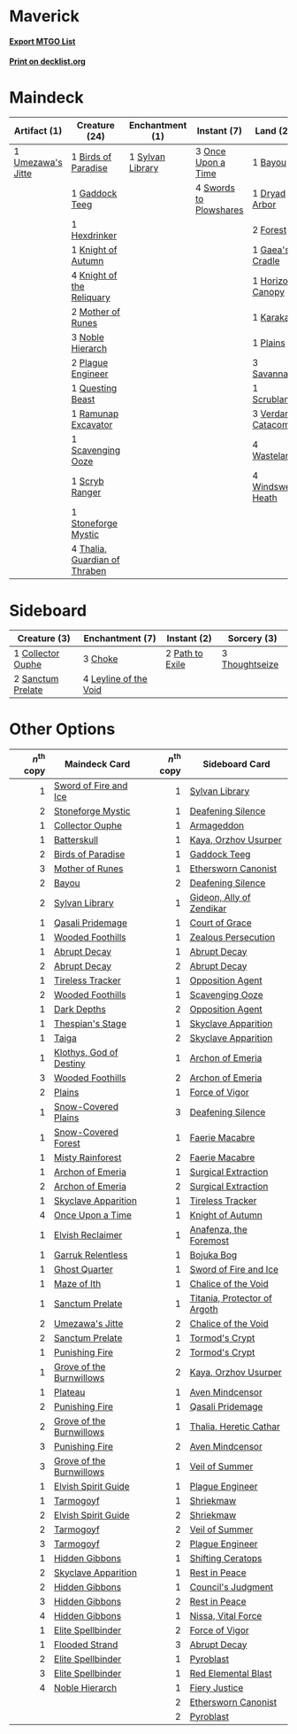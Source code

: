 # Maverick

#### [Export MTGO List](../collection/Maverick/Maverick.txt)
#### [Print on decklist.org](http://decklist.org/?deckmain=1%09Bayou%0A1%09Birds%20of%20Paradise%0A1%09Dryad%20Arbor%0A2%09Forest%0A1%09Gaddock%20Teeg%0A1%09Gaea's%20Cradle%0A4%09Green%20Sun's%20Zenith%0A1%09Hexdrinker%0A1%09Horizon%20Canopy%0A1%09Karakas%0A1%09Knight%20of%20Autumn%0A4%09Knight%20of%20the%20Reliquary%0A2%09Mother%20of%20Runes%0A3%09Noble%20Hierarch%0A3%09Once%20Upon%20a%20Time%0A2%09Plague%20Engineer%0A1%09Plains%0A1%09Questing%20Beast%0A1%09Ramunap%20Excavator%0A3%09Savannah%0A1%09Scavenging%20Ooze%0A1%09Scrubland%0A1%09Scryb%20Ranger%0A1%09Stoneforge%20Mystic%0A4%09Swords%20to%20Plowshares%0A1%09Sylvan%20Library%0A4%09Thalia,%20Guardian%20of%20Thraben%0A1%09Umezawa's%20Jitte%0A3%09Verdant%20Catacombs%0A4%09Wasteland%0A4%09Windswept%20Heath&deckside=3%09Choke%0A1%09Collector%20Ouphe%0A4%09Leyline%20of%20the%20Void%0A2%09Path%20to%20Exile%0A2%09Sanctum%20Prelate%0A3%09Thoughtseize)
# Maindeck

|                                       Artifact (1)                                        |                                             Creature (24)                                              |                                     Enchantment (1)                                     |                                         Instant (7)                                          |                                          Land (23)                                           |                                          Sorcery (4)                                          |
|-------------------------------------------------------------------------------------------|--------------------------------------------------------------------------------------------------------|-----------------------------------------------------------------------------------------|----------------------------------------------------------------------------------------------|----------------------------------------------------------------------------------------------|-----------------------------------------------------------------------------------------------|
|1 [Umezawa's Jitte](http://gatherer.wizards.com/Pages/Card/Details.aspx?multiverseid=81979)|1 [Birds of Paradise](http://gatherer.wizards.com/Pages/Card/Details.aspx?multiverseid=129906)          |1 [Sylvan Library](http://gatherer.wizards.com/Pages/Card/Details.aspx?multiverseid=2240)|3 [Once Upon a Time](http://gatherer.wizards.com/Pages/Card/Details.aspx?multiverseid=473131) |1 [Bayou](http://gatherer.wizards.com/Pages/Card/Details.aspx?multiverseid=879)               |4 [Green Sun's Zenith](http://gatherer.wizards.com/Pages/Card/Details.aspx?multiverseid=413711)|
|                                                                                           |1 [Gaddock Teeg](http://gatherer.wizards.com/Pages/Card/Details.aspx?multiverseid=140188)               |                                                                                         |4 [Swords to Plowshares](http://gatherer.wizards.com/Pages/Card/Details.aspx?multiverseid=869)|1 [Dryad Arbor](http://gatherer.wizards.com/Pages/Card/Details.aspx?multiverseid=136196)      |                                                                                               |
|                                                                                           |1 [Hexdrinker](http://gatherer.wizards.com/Pages/Card/Details.aspx?multiverseid=464117)                 |                                                                                         |                                                                                              |2 [Forest](http://gatherer.wizards.com/Pages/Card/Details.aspx?multiverseid=439860)           |                                                                                               |
|                                                                                           |1 [Knight of Autumn](http://gatherer.wizards.com/Pages/Card/Details.aspx?multiverseid=452933)           |                                                                                         |                                                                                              |1 [Gaea's Cradle](http://gatherer.wizards.com/Pages/Card/Details.aspx?multiverseid=10422)     |                                                                                               |
|                                                                                           |4 [Knight of the Reliquary](http://gatherer.wizards.com/Pages/Card/Details.aspx?multiverseid=189145)    |                                                                                         |                                                                                              |1 [Horizon Canopy](http://gatherer.wizards.com/Pages/Card/Details.aspx?multiverseid=409571)   |                                                                                               |
|                                                                                           |2 [Mother of Runes](http://gatherer.wizards.com/Pages/Card/Details.aspx?multiverseid=430236)            |                                                                                         |                                                                                              |1 [Karakas](http://gatherer.wizards.com/Pages/Card/Details.aspx?multiverseid=413782)          |                                                                                               |
|                                                                                           |3 [Noble Hierarch](http://gatherer.wizards.com/Pages/Card/Details.aspx?multiverseid=179434)             |                                                                                         |                                                                                              |1 [Plains](http://gatherer.wizards.com/Pages/Card/Details.aspx?multiverseid=439856)           |                                                                                               |
|                                                                                           |2 [Plague Engineer](http://gatherer.wizards.com/Pages/Card/Details.aspx?multiverseid=464049)            |                                                                                         |                                                                                              |3 [Savannah](http://gatherer.wizards.com/Pages/Card/Details.aspx?multiverseid=881)            |                                                                                               |
|                                                                                           |1 [Questing Beast](http://gatherer.wizards.com/Pages/Card/Details.aspx?multiverseid=473133)             |                                                                                         |                                                                                              |1 [Scrubland](http://gatherer.wizards.com/Pages/Card/Details.aspx?multiverseid=882)           |                                                                                               |
|                                                                                           |1 [Ramunap Excavator](http://gatherer.wizards.com/Pages/Card/Details.aspx?multiverseid=430818)          |                                                                                         |                                                                                              |3 [Verdant Catacombs](http://gatherer.wizards.com/Pages/Card/Details.aspx?multiverseid=405113)|                                                                                               |
|                                                                                           |1 [Scavenging Ooze](http://gatherer.wizards.com/Pages/Card/Details.aspx?multiverseid=420783)            |                                                                                         |                                                                                              |4 [Wasteland](http://gatherer.wizards.com/Pages/Card/Details.aspx?multiverseid=413790)        |                                                                                               |
|                                                                                           |1 [Scryb Ranger](http://gatherer.wizards.com/Pages/Card/Details.aspx?multiverseid=118924)               |                                                                                         |                                                                                              |4 [Windswept Heath](http://gatherer.wizards.com/Pages/Card/Details.aspx?multiverseid=405115)  |                                                                                               |
|                                                                                           |1 [Stoneforge Mystic](http://gatherer.wizards.com/Pages/Card/Details.aspx?multiverseid=198383)          |                                                                                         |                                                                                              |                                                                                              |                                                                                               |
|                                                                                           |4 [Thalia, Guardian of Thraben](http://gatherer.wizards.com/Pages/Card/Details.aspx?multiverseid=442025)|                                                                                         |                                                                                              |                                                                                              |                                                                                               |


# Sideboard

|                                        Creature (3)                                        |                                        Enchantment (7)                                         |                                       Instant (2)                                        |                                       Sorcery (3)                                       |
|--------------------------------------------------------------------------------------------|------------------------------------------------------------------------------------------------|------------------------------------------------------------------------------------------|-----------------------------------------------------------------------------------------|
|1 [Collector Ouphe](http://gatherer.wizards.com/Pages/Card/Details.aspx?multiverseid=464107)|3 [Choke](http://gatherer.wizards.com/Pages/Card/Details.aspx?multiverseid=45431)               |2 [Path to Exile](http://gatherer.wizards.com/Pages/Card/Details.aspx?multiverseid=220511)|3 [Thoughtseize](http://gatherer.wizards.com/Pages/Card/Details.aspx?multiverseid=438676)|
|2 [Sanctum Prelate](http://gatherer.wizards.com/Pages/Card/Details.aspx?multiverseid=416780)|4 [Leyline of the Void](http://gatherer.wizards.com/Pages/Card/Details.aspx?multiverseid=107682)|                                                                                          |                                                                                         |


# Other Options

|*n*<sup>th</sup> copy|                                           Maindeck Card                                           |*n*<sup>th</sup> copy|                                            Sideboard Card                                             |
|--------------------:|---------------------------------------------------------------------------------------------------|--------------------:|-------------------------------------------------------------------------------------------------------|
|                    1|[Sword of Fire and Ice](http://gatherer.wizards.com/Pages/Card/Details.aspx?multiverseid=46429)    |                    1|[Sylvan Library](http://gatherer.wizards.com/Pages/Card/Details.aspx?multiverseid=2240)                |
|                    2|[Stoneforge Mystic](http://gatherer.wizards.com/Pages/Card/Details.aspx?multiverseid=198383)       |                    1|[Deafening Silence](http://gatherer.wizards.com/Pages/Card/Details.aspx?multiverseid=472972)           |
|                    1|[Collector Ouphe](http://gatherer.wizards.com/Pages/Card/Details.aspx?multiverseid=464107)         |                    1|[Armageddon](http://gatherer.wizards.com/Pages/Card/Details.aspx?multiverseid=830)                     |
|                    1|[Batterskull](http://gatherer.wizards.com/Pages/Card/Details.aspx?multiverseid=233055)             |                    1|[Kaya, Orzhov Usurper](http://gatherer.wizards.com/Pages/Card/Details.aspx?multiverseid=460129)        |
|                    2|[Birds of Paradise](http://gatherer.wizards.com/Pages/Card/Details.aspx?multiverseid=129906)       |                    1|[Gaddock Teeg](http://gatherer.wizards.com/Pages/Card/Details.aspx?multiverseid=140188)                |
|                    3|[Mother of Runes](http://gatherer.wizards.com/Pages/Card/Details.aspx?multiverseid=430236)         |                    1|[Ethersworn Canonist](http://gatherer.wizards.com/Pages/Card/Details.aspx?multiverseid=174931)         |
|                    2|[Bayou](http://gatherer.wizards.com/Pages/Card/Details.aspx?multiverseid=879)                      |                    2|[Deafening Silence](http://gatherer.wizards.com/Pages/Card/Details.aspx?multiverseid=472972)           |
|                    2|[Sylvan Library](http://gatherer.wizards.com/Pages/Card/Details.aspx?multiverseid=2240)            |                    1|[Gideon, Ally of Zendikar](http://gatherer.wizards.com/Pages/Card/Details.aspx?multiverseid=401897)    |
|                    1|[Qasali Pridemage](http://gatherer.wizards.com/Pages/Card/Details.aspx?multiverseid=179556)        |                    1|[Court of Grace](http://gatherer.wizards.com/Pages/Card/Details.aspx?multiverseid=497536)              |
|                    1|[Wooded Foothills](http://gatherer.wizards.com/Pages/Card/Details.aspx?multiverseid=405116)        |                    1|[Zealous Persecution](http://gatherer.wizards.com/Pages/Card/Details.aspx?multiverseid=179575)         |
|                    1|[Abrupt Decay](http://gatherer.wizards.com/Pages/Card/Details.aspx?multiverseid=456061)            |                    1|[Abrupt Decay](http://gatherer.wizards.com/Pages/Card/Details.aspx?multiverseid=456061)                |
|                    2|[Abrupt Decay](http://gatherer.wizards.com/Pages/Card/Details.aspx?multiverseid=456061)            |                    2|[Abrupt Decay](http://gatherer.wizards.com/Pages/Card/Details.aspx?multiverseid=456061)                |
|                    1|[Tireless Tracker](http://gatherer.wizards.com/Pages/Card/Details.aspx?multiverseid=409997)        |                    1|[Opposition Agent](http://gatherer.wizards.com/Pages/Card/Details.aspx?multiverseid=497661)            |
|                    2|[Wooded Foothills](http://gatherer.wizards.com/Pages/Card/Details.aspx?multiverseid=405116)        |                    1|[Scavenging Ooze](http://gatherer.wizards.com/Pages/Card/Details.aspx?multiverseid=420783)             |
|                    1|[Dark Depths](http://gatherer.wizards.com/Pages/Card/Details.aspx?multiverseid=121155)             |                    2|[Opposition Agent](http://gatherer.wizards.com/Pages/Card/Details.aspx?multiverseid=497661)            |
|                    1|[Thespian's Stage](http://gatherer.wizards.com/Pages/Card/Details.aspx?multiverseid=366353)        |                    1|[Skyclave Apparition](http://gatherer.wizards.com/Pages/Card/Details.aspx?multiverseid=495603)         |
|                    1|[Taiga](http://gatherer.wizards.com/Pages/Card/Details.aspx?multiverseid=883)                      |                    2|[Skyclave Apparition](http://gatherer.wizards.com/Pages/Card/Details.aspx?multiverseid=495603)         |
|                    1|[Klothys, God of Destiny](http://gatherer.wizards.com/Pages/Card/Details.aspx?multiverseid=476471) |                    1|[Archon of Emeria](http://gatherer.wizards.com/Pages/Card/Details.aspx?multiverseid=495594)            |
|                    3|[Wooded Foothills](http://gatherer.wizards.com/Pages/Card/Details.aspx?multiverseid=405116)        |                    2|[Archon of Emeria](http://gatherer.wizards.com/Pages/Card/Details.aspx?multiverseid=495594)            |
|                    2|[Plains](http://gatherer.wizards.com/Pages/Card/Details.aspx?multiverseid=439856)                  |                    1|[Force of Vigor](http://gatherer.wizards.com/Pages/Card/Details.aspx?multiverseid=464113)              |
|                    1|[Snow-Covered Plains](http://gatherer.wizards.com/Pages/Card/Details.aspx?multiverseid=121267)     |                    3|[Deafening Silence](http://gatherer.wizards.com/Pages/Card/Details.aspx?multiverseid=472972)           |
|                    1|[Snow-Covered Forest](http://gatherer.wizards.com/Pages/Card/Details.aspx?multiverseid=121192)     |                    1|[Faerie Macabre](http://gatherer.wizards.com/Pages/Card/Details.aspx?multiverseid=201822)              |
|                    1|[Misty Rainforest](http://gatherer.wizards.com/Pages/Card/Details.aspx?multiverseid=405102)        |                    2|[Faerie Macabre](http://gatherer.wizards.com/Pages/Card/Details.aspx?multiverseid=201822)              |
|                    1|[Archon of Emeria](http://gatherer.wizards.com/Pages/Card/Details.aspx?multiverseid=495594)        |                    1|[Surgical Extraction](http://gatherer.wizards.com/Pages/Card/Details.aspx?multiverseid=397706)         |
|                    2|[Archon of Emeria](http://gatherer.wizards.com/Pages/Card/Details.aspx?multiverseid=495594)        |                    2|[Surgical Extraction](http://gatherer.wizards.com/Pages/Card/Details.aspx?multiverseid=397706)         |
|                    1|[Skyclave Apparition](http://gatherer.wizards.com/Pages/Card/Details.aspx?multiverseid=495603)     |                    1|[Tireless Tracker](http://gatherer.wizards.com/Pages/Card/Details.aspx?multiverseid=409997)            |
|                    4|[Once Upon a Time](http://gatherer.wizards.com/Pages/Card/Details.aspx?multiverseid=473131)        |                    1|[Knight of Autumn](http://gatherer.wizards.com/Pages/Card/Details.aspx?multiverseid=452933)            |
|                    1|[Elvish Reclaimer](http://gatherer.wizards.com/Pages/Card/Details.aspx?multiverseid=466923)        |                    1|[Anafenza, the Foremost](http://gatherer.wizards.com/Pages/Card/Details.aspx?multiverseid=386476)      |
|                    1|[Garruk Relentless](http://gatherer.wizards.com/Pages/Card/Details.aspx?multiverseid=245250)       |                    1|[Bojuka Bog](http://gatherer.wizards.com/Pages/Card/Details.aspx?multiverseid=376269)                  |
|                    1|[Ghost Quarter](http://gatherer.wizards.com/Pages/Card/Details.aspx?multiverseid=389534)           |                    1|[Sword of Fire and Ice](http://gatherer.wizards.com/Pages/Card/Details.aspx?multiverseid=46429)        |
|                    1|[Maze of Ith](http://gatherer.wizards.com/Pages/Card/Details.aspx?multiverseid=1824)               |                    1|[Chalice of the Void](http://gatherer.wizards.com/Pages/Card/Details.aspx?multiverseid=442211)         |
|                    1|[Sanctum Prelate](http://gatherer.wizards.com/Pages/Card/Details.aspx?multiverseid=416780)         |                    1|[Titania, Protector of Argoth](http://gatherer.wizards.com/Pages/Card/Details.aspx?multiverseid=389721)|
|                    2|[Umezawa's Jitte](http://gatherer.wizards.com/Pages/Card/Details.aspx?multiverseid=81979)          |                    2|[Chalice of the Void](http://gatherer.wizards.com/Pages/Card/Details.aspx?multiverseid=442211)         |
|                    2|[Sanctum Prelate](http://gatherer.wizards.com/Pages/Card/Details.aspx?multiverseid=416780)         |                    1|[Tormod's Crypt](http://gatherer.wizards.com/Pages/Card/Details.aspx?multiverseid=389723)              |
|                    1|[Punishing Fire](http://gatherer.wizards.com/Pages/Card/Details.aspx?multiverseid=247550)          |                    2|[Tormod's Crypt](http://gatherer.wizards.com/Pages/Card/Details.aspx?multiverseid=389723)              |
|                    1|[Grove of the Burnwillows](http://gatherer.wizards.com/Pages/Card/Details.aspx?multiverseid=130595)|                    2|[Kaya, Orzhov Usurper](http://gatherer.wizards.com/Pages/Card/Details.aspx?multiverseid=460129)        |
|                    1|[Plateau](http://gatherer.wizards.com/Pages/Card/Details.aspx?multiverseid=880)                    |                    1|[Aven Mindcensor](http://gatherer.wizards.com/Pages/Card/Details.aspx?multiverseid=426707)             |
|                    2|[Punishing Fire](http://gatherer.wizards.com/Pages/Card/Details.aspx?multiverseid=247550)          |                    1|[Qasali Pridemage](http://gatherer.wizards.com/Pages/Card/Details.aspx?multiverseid=179556)            |
|                    2|[Grove of the Burnwillows](http://gatherer.wizards.com/Pages/Card/Details.aspx?multiverseid=130595)|                    1|[Thalia, Heretic Cathar](http://gatherer.wizards.com/Pages/Card/Details.aspx?multiverseid=414338)      |
|                    3|[Punishing Fire](http://gatherer.wizards.com/Pages/Card/Details.aspx?multiverseid=247550)          |                    2|[Aven Mindcensor](http://gatherer.wizards.com/Pages/Card/Details.aspx?multiverseid=426707)             |
|                    3|[Grove of the Burnwillows](http://gatherer.wizards.com/Pages/Card/Details.aspx?multiverseid=130595)|                    1|[Veil of Summer](http://gatherer.wizards.com/Pages/Card/Details.aspx?multiverseid=466952)              |
|                    1|[Elvish Spirit Guide](http://gatherer.wizards.com/Pages/Card/Details.aspx?multiverseid=3134)       |                    1|[Plague Engineer](http://gatherer.wizards.com/Pages/Card/Details.aspx?multiverseid=464049)             |
|                    1|[Tarmogoyf](http://gatherer.wizards.com/Pages/Card/Details.aspx?multiverseid=136142)               |                    1|[Shriekmaw](http://gatherer.wizards.com/Pages/Card/Details.aspx?multiverseid=220572)                   |
|                    2|[Elvish Spirit Guide](http://gatherer.wizards.com/Pages/Card/Details.aspx?multiverseid=3134)       |                    2|[Shriekmaw](http://gatherer.wizards.com/Pages/Card/Details.aspx?multiverseid=220572)                   |
|                    2|[Tarmogoyf](http://gatherer.wizards.com/Pages/Card/Details.aspx?multiverseid=136142)               |                    2|[Veil of Summer](http://gatherer.wizards.com/Pages/Card/Details.aspx?multiverseid=466952)              |
|                    3|[Tarmogoyf](http://gatherer.wizards.com/Pages/Card/Details.aspx?multiverseid=136142)               |                    2|[Plague Engineer](http://gatherer.wizards.com/Pages/Card/Details.aspx?multiverseid=464049)             |
|                    1|[Hidden Gibbons](http://gatherer.wizards.com/Pages/Card/Details.aspx?multiverseid=12441)           |                    1|[Shifting Ceratops](http://gatherer.wizards.com/Pages/Card/Details.aspx?multiverseid=466948)           |
|                    2|[Skyclave Apparition](http://gatherer.wizards.com/Pages/Card/Details.aspx?multiverseid=495603)     |                    1|[Rest in Peace](http://gatherer.wizards.com/Pages/Card/Details.aspx?multiverseid=442021)               |
|                    2|[Hidden Gibbons](http://gatherer.wizards.com/Pages/Card/Details.aspx?multiverseid=12441)           |                    1|[Council's Judgment](http://gatherer.wizards.com/Pages/Card/Details.aspx?multiverseid=382239)          |
|                    3|[Hidden Gibbons](http://gatherer.wizards.com/Pages/Card/Details.aspx?multiverseid=12441)           |                    2|[Rest in Peace](http://gatherer.wizards.com/Pages/Card/Details.aspx?multiverseid=442021)               |
|                    4|[Hidden Gibbons](http://gatherer.wizards.com/Pages/Card/Details.aspx?multiverseid=12441)           |                    1|[Nissa, Vital Force](http://gatherer.wizards.com/Pages/Card/Details.aspx?multiverseid=417736)          |
|                    1|[Elite Spellbinder](http://gatherer.wizards.com/Pages/Card/Details.aspx?multiverseid=513494)       |                    2|[Force of Vigor](http://gatherer.wizards.com/Pages/Card/Details.aspx?multiverseid=464113)              |
|                    1|[Flooded Strand](http://gatherer.wizards.com/Pages/Card/Details.aspx?multiverseid=405098)          |                    3|[Abrupt Decay](http://gatherer.wizards.com/Pages/Card/Details.aspx?multiverseid=456061)                |
|                    2|[Elite Spellbinder](http://gatherer.wizards.com/Pages/Card/Details.aspx?multiverseid=513494)       |                    1|[Pyroblast](http://gatherer.wizards.com/Pages/Card/Details.aspx?multiverseid=4083)                     |
|                    3|[Elite Spellbinder](http://gatherer.wizards.com/Pages/Card/Details.aspx?multiverseid=513494)       |                    1|[Red Elemental Blast](http://gatherer.wizards.com/Pages/Card/Details.aspx?multiverseid=814)            |
|                    4|[Noble Hierarch](http://gatherer.wizards.com/Pages/Card/Details.aspx?multiverseid=179434)          |                    1|[Fiery Justice](http://gatherer.wizards.com/Pages/Card/Details.aspx?multiverseid=376332)               |
|                     |                                                                                                   |                    2|[Ethersworn Canonist](http://gatherer.wizards.com/Pages/Card/Details.aspx?multiverseid=174931)         |
|                     |                                                                                                   |                    2|[Pyroblast](http://gatherer.wizards.com/Pages/Card/Details.aspx?multiverseid=4083)                     |

